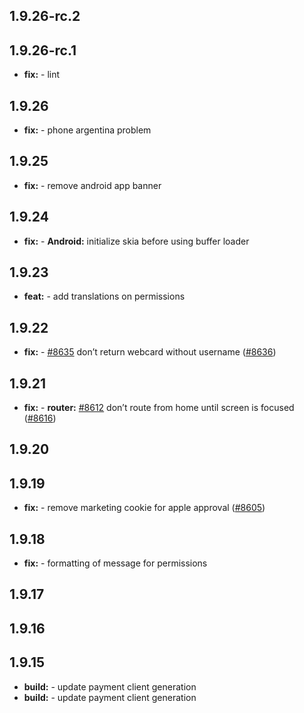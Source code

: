## 1.9.26-rc.2



## 1.9.26-rc.1

* **fix:**  - lint

## 1.9.26

* **fix:**  - phone argentina problem

## 1.9.25

* **fix:**  - remove android app banner

## 1.9.24

* **fix:**  - **Android:** initialize skia before using buffer loader

## 1.9.23

* **feat:**  - add translations on permissions

## 1.9.22

* **fix:**  - [#8635](https://github.com/AzzappApp/azzapp/pull/8635) don’t return webcard without username ([#8636](https://github.com/AzzappApp/azzapp/pull/8636))

## 1.9.21

* **fix:**  - **router:** [#8612](https://github.com/AzzappApp/azzapp/pull/8612) don’t route from home until screen is focused ([#8616](https://github.com/AzzappApp/azzapp/pull/8616))

## 1.9.20



## 1.9.19

* **fix:**  - remove marketing cookie for apple approval ([#8605](https://github.com/AzzappApp/azzapp/pull/8605))

## 1.9.18

* **fix:**  - formatting of message for permissions

## 1.9.17



## 1.9.16



## 1.9.15

* **build:**  - update payment client generation
* **build:**  - update payment client generation